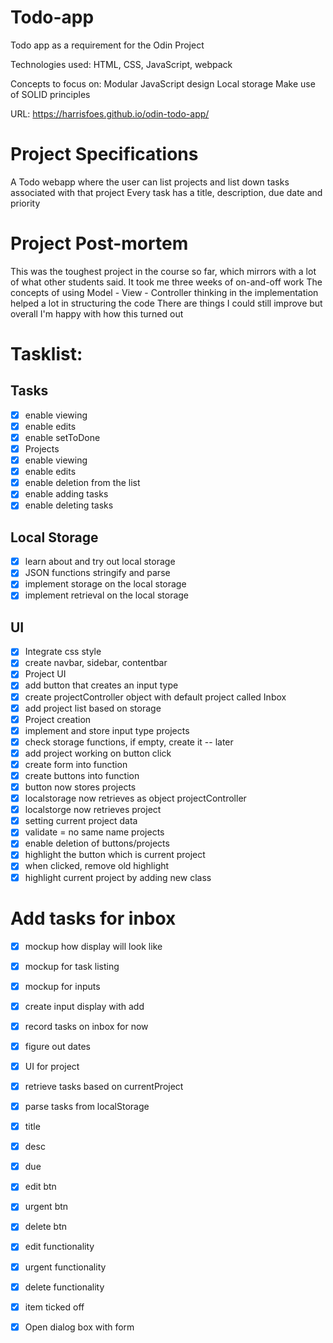 # Todo-app
Todo app as a requirement for the Odin Project

Technologies used: HTML, CSS, JavaScript, webpack

Concepts to focus on: 
Modular JavaScript design
Local storage
Make use of SOLID principles

URL: https://harrisfoes.github.io/odin-todo-app/

# Project Specifications
A Todo webapp  where the user can list projects and list down tasks associated with that project
Every task has a title, description, due date and priority

# Project Post-mortem
This was the toughest project in the course so far, which mirrors with a lot of what other students said.
It took me three weeks of on-and-off work
The concepts of using Model - View - Controller thinking in the implementation helped a lot in structuring the code
There are things I could still improve but overall I'm happy with how this turned out

# Tasklist:
## Tasks
- [x] enable viewing
- [x] enable edits
- [x] enable setToDone
- [x] Projects
- [x] enable viewing
- [x] enable edits
- [x] enable deletion from the list
- [x] enable adding tasks
- [x] enable deleting tasks

## Local Storage
- [x] learn about and try out local storage
- [x] JSON functions stringify and parse
- [x] implement storage on the local storage
- [x] implement retrieval on the local storage

## UI
- [x] Integrate css style
- [x] create navbar, sidebar, contentbar
- [x] Project UI
- [x] add button that creates an input type
- [x] create projectController object with default project called Inbox
- [x] add project list based on storage
- [x] Project creation
- [x] implement and store input type projects
- [x] check storage functions, if empty, create it -- later
- [x] add project working on button click
- [x] create form into function
- [x] create buttons into function
- [x] button now stores projects
- [x] localstorage now retrieves as object projectController
- [x] localstorge now retrieves project
- [x] setting current project data
- [x] validate = no same name projects
- [x] enable deletion of buttons/projects
- [x] highlight the button which is current project
- [x] when clicked, remove old highlight
- [x] highlight current project by adding new class
    
# Add tasks for inbox 
 -  [x] mockup how display will look like
 -  [x] mockup for task listing
 -  [x] mockup for inputs
 - [x] create input display with add
 - [x] record tasks on inbox for now
 - [x] figure out dates
 - [x] UI for project
 - [x] retrieve tasks based on currentProject
 - [x] parse tasks from localStorage
 - [x] title
 - [x] desc
 - [x] due
 - [x] edit btn
 - [x] urgent btn
 - [x] delete btn
 - [x] edit functionality
 - [x] urgent functionality
 - [x] delete functionality
 - [x] item ticked off
 - [x] Open dialog box with form

